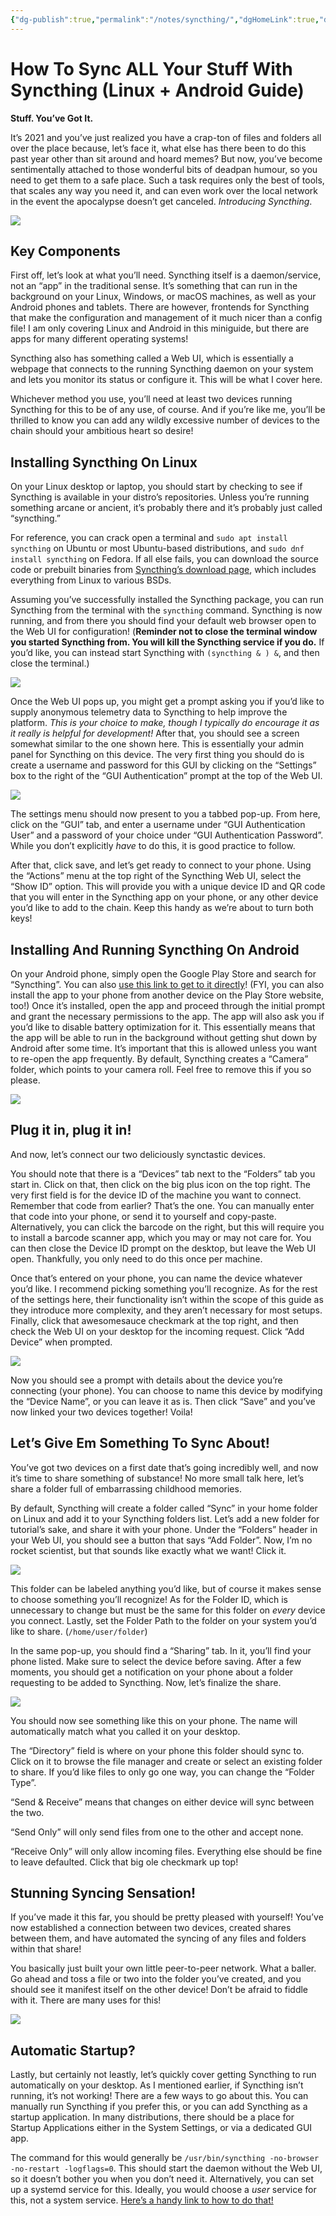 ```yaml
---
{"dg-publish":true,"permalink":"/notes/syncthing/","dgHomeLink":true,"dgPassFrontmatter":false,"dgShowBacklinks":true,"dgShowLocalGraph":false}
---
```


# How To Sync ALL Your Stuff With Syncthing (Linux + Android Guide)

**Stuff. You’ve Got It.**

It’s 2021 and you’ve just realized you have a crap-ton of files and folders all over the place because, let’s face it, what else has there been to do this past year other than sit around and hoard memes? But now, you’ve become sentimentally attached to those wonderful bits of deadpan humour, so you need to get them to a safe place. Such a task requires only the best of tools, that scales any way you need it, and can even work over the local network in the event the apocalypse doesn’t get canceled. _Introducing Syncthing_.

![](https://miro.medium.com/max/700/1*ppXPIJbJ6CS9luTCtuVukw.jpeg)

## Key Components

First off, let’s look at what you’ll need. Syncthing itself is a daemon/service, not an “app” in the traditional sense. It’s something that can run in the background on your Linux, Windows, or macOS machines, as well as your Android phones and tablets. There are however, frontends for Syncthing that make the configuration and management of it much nicer than a config file! I am only covering Linux and Android in this miniguide, but there are apps for many different operating systems!

Syncthing also has something called a Web UI, which is essentially a webpage that connects to the running Syncthing daemon on your system and lets you monitor its status or configure it. This will be what I cover here.

Whichever method you use, you’ll need at least two devices running Syncthing for this to be of any use, of course. And if you’re like me, you’ll be thrilled to know you can add any wildly excessive number of devices to the chain should your ambitious heart so desire!

## Installing Syncthing On Linux

On your Linux desktop or laptop, you should start by checking to see if Syncthing is available in your distro’s repositories. Unless you’re running something arcane or ancient, it’s probably there and it’s probably just called “syncthing.”

For reference, you can crack open a terminal and `sudo apt install syncthing` on Ubuntu or most Ubuntu-based distributions, and `sudo dnf install syncthing` on Fedora. If all else fails, you can download the source code or prebuilt binaries from [Syncthing’s download page](https://syncthing.net/downloads/), which includes everything from Linux to various BSDs.

Assuming you’ve successfully installed the Syncthing package, you can run Syncthing from the terminal with the `syncthing` command. Syncthing is now running, and from there you should find your default web browser open to the Web UI for configuration! (**Reminder not to close the terminal window you started Syncthing from. You will kill the Syncthing service if you do.** If you’d like, you can instead start Syncthing with `(syncthing & ) &`, and then close the terminal.)

![](https://miro.medium.com/max/700/1*0QM2MZyxeT6AlSuCscdV0g.png)

Once the Web UI pops up, you might get a prompt asking you if you’d like to supply anonymous telemetry data to Syncthing to help improve the platform. _This is your choice to make, though I typically do encourage it as it really is helpful for development!_ After that, you should see a screen somewhat similar to the one shown here. This is essentially your admin panel for Syncthing on this device. The very first thing you should do is create a username and password for this GUI by clicking on the “Settings” box to the right of the “GUI Authentication” prompt at the top of the Web UI.

![](https://miro.medium.com/max/700/1*oaYfUmofbHFRneG1AsWo8g.png)

The settings menu should now present to you a tabbed pop-up. From here, click on the “GUI” tab, and enter a username under “GUI Authentication User” and a password of your choice under “GUI Authentication Password”. While you don’t explicitly *have* to do this, it is good practice to follow.

After that, click save, and let’s get ready to connect to your phone. Using the “Actions” menu at the top right of the Syncthing Web UI, select the “Show ID” option. This will provide you with a unique device ID and QR code that you will enter in the Syncthing app on your phone, or any other device you’d like to add to the chain. Keep this handy as we’re about to turn both keys!

## Installing And Running Syncthing On Android

On your Android phone, simply open the Google Play Store and search for “Syncthing”. You can also [use this link to get to it directly](https://play.google.com/store/apps/details?id=com.nutomic.syncthingandroid)! (FYI, you can also install the app to your phone from another device on the Play Store website, too!) Once it’s installed, open the app and proceed through the initial prompt and grant the necessary permissions to the app. The app will also ask you if you’d like to disable battery optimization for it. This essentially means that the app will be able to run in the background without getting shut down by Android after some time. It’s important that this is allowed unless you want to re-open the app frequently. By default, Syncthing creates a “Camera” folder, which points to your camera roll. Feel free to remove this if you so please.

![](https://miro.medium.com/max/700/1*6gIuykBIjGD27YBxzwnwkg.png)

## Plug it in, plug it in!

And now, let’s connect our two deliciously synctastic devices.

You should note that there is a “Devices” tab next to the “Folders” tab you start in. Click on that, then click on the big plus icon on the top right. The very first field is for the device ID of the machine you want to connect. Remember that code from earlier? That’s the one. You can manually enter that code into your phone, or send it to yourself and copy-paste. Alternatively, you can click the barcode on the right, but this will require you to install a barcode scanner app, which you may or may not care for. You can then close the Device ID prompt on the desktop, but leave the Web UI open. Thankfully, you only need to do this once per machine.

Once that’s entered on your phone, you can name the device whatever you’d like. I recommend picking something you’ll recognize. As for the rest of the settings here, their functionality isn’t within the scope of this guide as they introduce more complexity, and they aren’t necessary for most setups. Finally, click that awesomesauce checkmark at the top right, and then check the Web UI on your desktop for the incoming request. Click “Add Device” when prompted.

![](https://miro.medium.com/max/700/1*MoOMLL7oPjzdnetJNmMiGg.png)

Now you should see a prompt with details about the device you’re connecting (your phone). You can choose to name this device by modifying the “Device Name”, or you can leave it as is. Then click “Save” and you’ve now linked your two devices together! Voila!

## Let’s Give Em Something To Sync About!

You’ve got two devices on a first date that’s going incredibly well, and now it’s time to share something of substance! No more small talk here, let’s share a folder full of embarrassing childhood memories.

By default, Syncthing will create a folder called “Sync” in your home folder on Linux and add it to your Syncthing folders list. Let’s add a new folder for tutorial’s sake, and share it with your phone. Under the “Folders” header in your Web UI, you should see a button that says “Add Folder”. Now, I’m no rocket scientist, but that sounds like exactly what we want! Click it.

![](https://miro.medium.com/max/700/1*fM9dXfzHSLnrZQe7Uu5F7g.png)

This folder can be labeled anything you’d like, but of course it makes sense to choose something you’ll recognize! As for the Folder ID, which is unnecessary to change but must be the same for this folder on *every* device you connect. Lastly, set the Folder Path to the folder on your system you’d like to share. (`/home/user/folder`)

In the same pop-up, you should find a “Sharing” tab. In it, you’ll find your phone listed. Make sure to select the device before saving. After a few moments, you should get a notification on your phone about a folder requesting to be added to Syncthing. Now, let’s finalize the share.

![](https://miro.medium.com/max/700/1*Q1rawZkfiFqH1S3tCHqdLQ.jpeg)

You should now see something like this on your phone. The name will automatically match what you called it on your desktop.

The “Directory” field is where on your phone this folder should sync to. Click on it to browse the file manager and create or select an existing folder to share. If you’d like files to only go one way, you can change the “Folder Type”.

“Send & Receive” means that changes on either device will sync between the two.

“Send Only” will only send files from one to the other and accept none.

“Receive Only” will only allow incoming files. Everything else should be fine to leave defaulted. Click that big ole checkmark up top!

## Stunning Syncing Sensation!

If you’ve made it this far, you should be pretty pleased with yourself! You’ve now established a connection between two devices, created shares between them, and have automated the syncing of any files and folders within that share!

You basically just built your own little peer-to-peer network. What a baller. Go ahead and toss a file or two into the folder you’ve created, and you should see it manifest itself on the other device! Don’t be afraid to fiddle with it. There are many uses for this!

![](https://miro.medium.com/max/700/1*ywSZ3a4MI3_F8g7NZo0LBw.png)

## Automatic Startup?

Lastly, but certainly not leastly, let’s quickly cover getting Syncthing to run automatically on your desktop. As I mentioned earlier, if Syncthing isn’t running, it’s not working! There are a few ways to go about this. You can manually run Syncthing if you prefer this, or you can add Syncthing as a startup application. In many distributions, there should be a place for Startup Applications either in the System Settings, or via a dedicated GUI app.

The command for this would generally be `/usr/bin/syncthing -no-browser -no-restart -logflags=0`. This should start the daemon without the Web UI, so it doesn’t bother you when you don’t need it. Alternatively, you can set up a systemd service for this. Ideally, you would choose a *user* service for this, not a system service. [Here’s a handy link to how to do that!](https://docs.syncthing.net/users/autostart.html#linux)